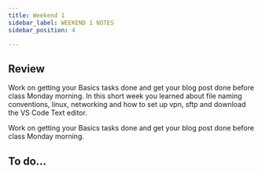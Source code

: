 ```yaml
---
title: Weekend 1
sidebar_label: WEEKEND 1 NOTES
sidebar_position: 4

---
```

## Review

Work on getting your Basics tasks done and get your blog post done before class Monday morning.
In this short week you learned about file naming conventions, linux, networking and how to set up vpn, sftp and download the VS Code Text editor.

Work on getting your Basics tasks done and get your blog post done before class Monday morning.

## To do...